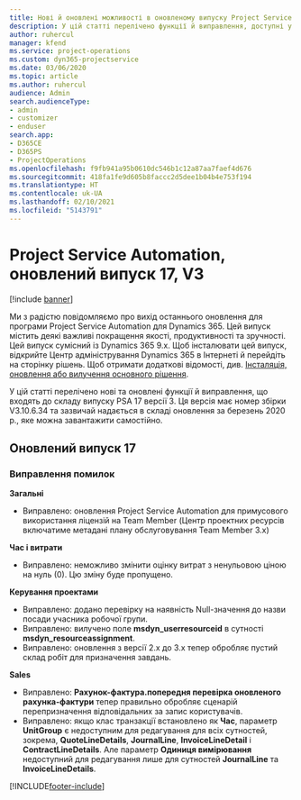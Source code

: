 ```yaml
---
title: Нові й оновлені можливості в оновленому випуску Project Service Automation 17 версії 3
description: У цій статті перелічено функції й виправлення, доступні у випуску Project Service Automation 17 версії 3.
author: ruhercul
manager: kfend
ms.service: project-operations
ms.custom: dyn365-projectservice
ms.date: 03/06/2020
ms.topic: article
ms.author: ruhercul
audience: Admin
search.audienceType:
- admin
- customizer
- enduser
search.app:
- D365CE
- D365PS
- ProjectOperations
ms.openlocfilehash: f9fb941a95b0610dc546b1c12a87aa7faef4d676
ms.sourcegitcommit: 418fa1fe9d605b8faccc2d5dee1b04b4e753f194
ms.translationtype: HT
ms.contentlocale: uk-UA
ms.lasthandoff: 02/10/2021
ms.locfileid: "5143791"
---
```

# <a name="project-service-automation-update-release-17-v3"></a>Project Service Automation, оновлений випуск 17, V3

[!include [banner](../includes/psa-now-project-operations.md)]

Ми з радістю повідомляємо про вихід останнього оновлення для програми Project Service Automation для Dynamics 365. Цей випуск містить деякі важливі покращення якості, продуктивності та зручності.  Цей випуск сумісний із Dynamics 365 9.x. Щоб інсталювати цей випуск, відкрийте Центр адміністрування Dynamics 365 в Інтернеті й перейдіть на сторінку рішень. Щоб отримати додаткові відомості, див. [Інсталяція, оновлення або вилучення основного рішення](https://docs.microsoft.com/power-platform/admin/install-remove-preferred-solution).

У цій статті перелічено нові та оновлені функції й виправлення, що входять до складу випуску PSA 17 версії 3. Ця версія має номер збірки V3.10.6.34 та зазвичай надається в складі оновлення за березень 2020 р., яке можна завантажити самостійно.


## <a name="update-release-17"></a>Оновлений випуск 17

### <a name="bug-fixes"></a>Виправлення помилок

**Загальні**

- Виправлено: оновлення Project Service Automation для примусового використання ліцензій на Team Member (Центр проектних ресурсів включатиме метадані плану обслуговування Team Member 3.x)
 
**Час і витрати**

- Виправлено: неможливо змінити оцінку витрат з ненульовою ціною на нуль (0). Цю зміну буде пропущено.

**Керування проектами**

- Виправлено: додано перевірку на наявність Null-значення до назви посади учасника робочої групи.
- Виправлено: вилучено поле **msdyn_userresourceid** в сутності **msdyn_resourceassignment**.
- Виправлено: оновлення з версії 2.x до 3.x тепер обробляє пустий склад робіт для призначення завдань.

**Sales**

- Виправлено: **Рахунок-фактура.попередня перевірка оновленого рахунка-фактури** тепер правильно обробляє сценарій перепризначення відповідальних за запис користувачів.
- Виправлено: якщо клас транзакції встановлено як **Час**, параметр **UnitGroup** є недоступним для редагування для всіх сутностей, зокрема, **QuoteLineDetails**, **JournalLine**, **InvoiceLineDetail** і **ContractLineDetails**. Але параметр **Одиниця вимірювання** недоступний для редагування лише для сутностей **JournalLine** та **InvoiceLineDetails**.




[!INCLUDE[footer-include](../includes/footer-banner.md)]